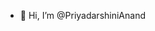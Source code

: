 - 👋 Hi, I’m @PriyadarshiniAnand


<!---
PriyadarshiniAnand/PriyadarshiniAnand is a ✨ special ✨ repository because its `README.md` (this file) appears on your GitHub profile.
You can click the Preview link to take a look at your changes.
--->
